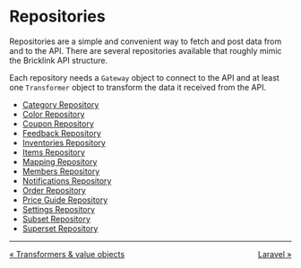 # Repositories

Repositories are a simple and convenient way to fetch and post data from and to the API. There are 
several repositories available that roughly mimic the Bricklink API structure.

Each repository needs a `Gateway` object to connect to the API and at least one `Transformer` object
to transform the data it received from the API.

- [Category Repository](repositories/categories.html)
- [Color Repository](repositories/colors.html)
- [Coupon Repository](repositories/coupons.html)
- [Feedback Repository](repositories/feedback.html)
- [Inventories Repository](repositories/inventories.html)
- [Items Repository](repositories/items.html)
- [Mapping Repository](repositories/mapping.html)
- [Members Repository](repositories/members.html)
- [Notifications Repository](repositories/notifications.html)
- [Order Repository](repositories/orders.html)
- [Price Guide Repository](repositories/priceguide.html)
- [Settings Repository](repositories/settings.html)
- [Subset Repository](repositories/subsets.html)
- [Superset Repository](repositories/superstes.html)
 
---
<div style="overflow:auto;">
    <div style="float: left;"><a href="transformers.html">&laquo; Transformers & value objects</a></div>
    <div style="float: right;"><a href="laravel.html">Laravel &raquo;</a></div>
</div>